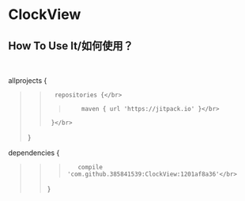 # ClockView


## How To Use It/如何使用？
</br>

allprojects {</br>
>>		 repositories {</br>
>>>			maven { url 'https://jitpack.io' }</br>
>>		}</br>
>	}</br>
  
  dependencies {</br>
>>>	       compile 'com.github.385841539:ClockView:1201af8a36'</br>
>>	}
